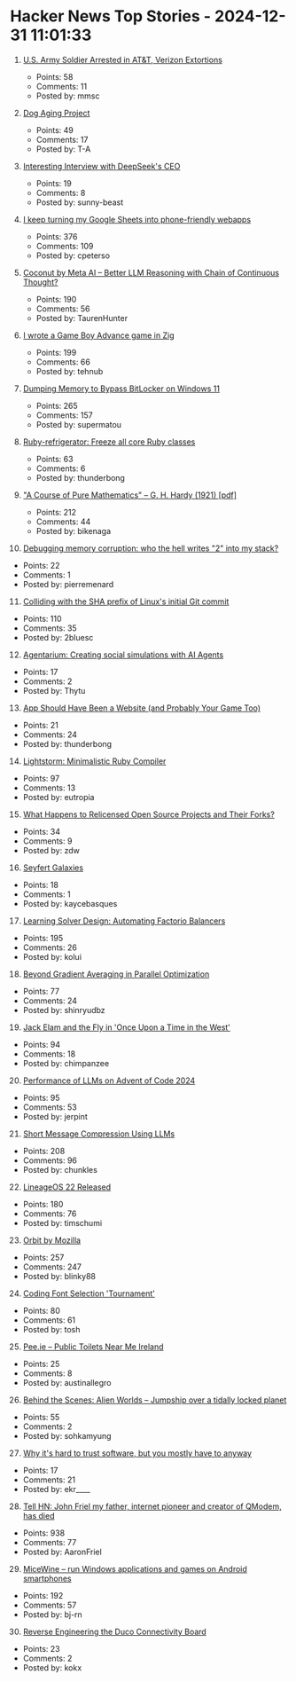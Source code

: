 # Hacker News Top Stories - 2024-12-31 11:01:33

1. [U.S. Army Soldier Arrested in AT&T, Verizon Extortions](https://krebsonsecurity.com/2024/12/u-s-army-soldier-arrested-in-att-verizon-extortions/)
   - Points: 58
   - Comments: 11
   - Posted by: mmsc

2. [Dog Aging Project](https://dogagingproject.org/)
   - Points: 49
   - Comments: 17
   - Posted by: T-A

3. [Interesting Interview with DeepSeek's CEO](https://www.chinatalk.media/p/deepseek-ceo-interview-with-chinas)
   - Points: 19
   - Comments: 8
   - Posted by: sunny-beast

4. [I keep turning my Google Sheets into phone-friendly webapps](https://arstechnica.com/gadgets/2024/12/making-tiny-no-code-webapps-out-of-spreadsheets-is-a-weirdly-fulfilling-hobby/)
   - Points: 376
   - Comments: 109
   - Posted by: cpeterso

5. [Coconut by Meta AI – Better LLM Reasoning with Chain of Continuous Thought?](https://aipapersacademy.com/chain-of-continuous-thought/)
   - Points: 190
   - Comments: 56
   - Posted by: TaurenHunter

6. [I wrote a Game Boy Advance game in Zig](https://jonot.me/posts/zig-gba/)
   - Points: 199
   - Comments: 66
   - Posted by: tehnub

7. [Dumping Memory to Bypass BitLocker on Windows 11](https://noinitrd.github.io/Memory-Dump-UEFI/)
   - Points: 265
   - Comments: 157
   - Posted by: supermatou

8. [Ruby-refrigerator: Freeze all core Ruby classes](https://github.com/jeremyevans/ruby-refrigerator)
   - Points: 63
   - Comments: 6
   - Posted by: thunderbong

9. ["A Course of Pure Mathematics" – G. H. Hardy (1921) [pdf]](https://www.gutenberg.org/files/38769/38769-pdf.pdf)
   - Points: 212
   - Comments: 44
   - Posted by: bikenaga

10. [Debugging memory corruption: who the hell writes "2" into my stack?](https://unity.com/blog/engine-platform/debugging-memory-debugging-memory-corruption-who-wrote-2-into-my-stack-who-the-hell)
   - Points: 22
   - Comments: 1
   - Posted by: pierremenard

11. [Colliding with the SHA prefix of Linux's initial Git commit](https://people.kernel.org/kees/colliding-with-the-sha-prefix-of-linuxs-initial-git-commit)
   - Points: 110
   - Comments: 35
   - Posted by: 2bluesc

12. [Agentarium: Creating social simulations with AI Agents](https://github.com/Thytu/Agentarium)
   - Points: 17
   - Comments: 2
   - Posted by: Thytu

13. [App Should Have Been a Website (and Probably Your Game Too)](https://rogueengine.io/blog/your-app-should-have-been-a-website)
   - Points: 21
   - Comments: 24
   - Posted by: thunderbong

14. [Lightstorm: Minimalistic Ruby Compiler](https://blog.llvm.org/posts/2024-12-03-minimalistic-ruby-compiler/)
   - Points: 97
   - Comments: 13
   - Posted by: eutropia

15. [What Happens to Relicensed Open Source Projects and Their Forks?](https://thenewstack.io/what-happens-to-relicensed-open-source-projects-and-their-forks/)
   - Points: 34
   - Comments: 9
   - Posted by: zdw

16. [Seyfert Galaxies](https://www.seyfertgalaxies.com/)
   - Points: 18
   - Comments: 1
   - Posted by: kaycebasques

17. [Learning Solver Design: Automating Factorio Balancers](https://gianlucaventurini.com/posts/2024/factorio-sat)
   - Points: 195
   - Comments: 26
   - Posted by: kolui

18. [Beyond Gradient Averaging in Parallel Optimization](https://arxiv.org/abs/2412.18052)
   - Points: 77
   - Comments: 24
   - Posted by: shinryudbz

19. [Jack Elam and the Fly in 'Once Upon a Time in the West'](https://pov.imv.au.dk/Issue_24/section_1/artc4A.html)
   - Points: 94
   - Comments: 18
   - Posted by: chimpanzee

20. [Performance of LLMs on Advent of Code 2024](https://www.jerpint.io/blog/advent-of-code-llms/)
   - Points: 95
   - Comments: 53
   - Posted by: jerpint

21. [Short Message Compression Using LLMs](https://bellard.org/ts_sms/)
   - Points: 208
   - Comments: 96
   - Posted by: chunkles

22. [LineageOS 22 Released](https://lineageos.org/Changelog-29/)
   - Points: 180
   - Comments: 76
   - Posted by: timschumi

23. [Orbit by Mozilla](https://orbitbymozilla.com/)
   - Points: 257
   - Comments: 247
   - Posted by: blinky88

24. [Coding Font Selection 'Tournament'](https://daringfireball.net/linked/2024/12/24/coding-font-selection-tournament)
   - Points: 80
   - Comments: 61
   - Posted by: tosh

25. [Pee.ie – Public Toilets Near Me Ireland](https://www.pee.ie/)
   - Points: 25
   - Comments: 8
   - Posted by: austinallegro

26. [Behind the Scenes: Alien Worlds – Jumpship over a tidally locked planet](https://www.blendernation.com/2024/12/24/behind-the-scenes-alien-worlds-jumpship-over-a-tidally-locked-planet/)
   - Points: 55
   - Comments: 2
   - Posted by: sohkamyung

27. [Why it's hard to trust software, but you mostly have to anyway](https://educatedguesswork.org/posts/ensuring-software-provenance/)
   - Points: 17
   - Comments: 21
   - Posted by: ekr____

28. [Tell HN: John Friel my father, internet pioneer and creator of QModem, has died](undefined)
   - Points: 938
   - Comments: 77
   - Posted by: AaronFriel

29. [MiceWine – run Windows applications and games on Android smartphones](https://github.com/KreitinnSoftware/MiceWine-Application)
   - Points: 192
   - Comments: 57
   - Posted by: bj-rn

30. [Reverse Engineering the Duco Connectivity Board](https://github.com/kokx/duco-analysis)
   - Points: 23
   - Comments: 2
   - Posted by: kokx

